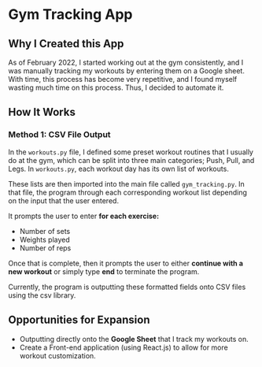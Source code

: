 # Gym Tracking App

## Why I Created this App
As of February 2022, I started working out at the gym consistently, and I was manually tracking my workouts by entering them on a Google sheet. With time, this process has become very repetitive, and I found myself wasting much time on this process. Thus, I decided to automate it.

## How It Works

### Method 1: CSV File Output
In the `workouts.py` file, I defined some preset workout routines that I usually do at the gym, which can be split into three main categories; Push, Pull, and Legs. In `workouts.py`, each workout day has its own list of workouts.

These lists are then imported into the main file called `gym_tracking.py`. In that file, the program through each corresponding workout list depending on the input that the user entered.

It prompts the user to enter **for each exercise:**
- Number of sets
- Weights played
- Number of reps

Once that is complete, then it prompts the user to either **continue with a new workout** or simply type **end** to terminate the program.

Currently, the program is outputting these formatted fields onto CSV files using the csv library.

## Opportunities for Expansion
- Outputting directly onto the **Google Sheet** that I track my workouts on.
- Create a Front-end application (using React.js) to allow for more workout customization.